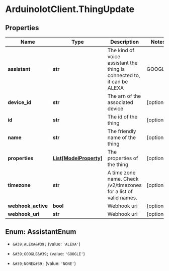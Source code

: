 # ArduinoIotClient.ThingUpdate

## Properties

Name | Type | Description | Notes
------------ | ------------- | ------------- | -------------
**assistant** | **str** | The kind of voice assistant the thing is connected to, it can be ALEXA | GOOGLE | NONE | [optional] 
**device_id** | **str** | The arn of the associated device | [optional] 
**id** | **str** | The id of the thing | [optional] 
**name** | **str** | The friendly name of the thing | [optional] 
**properties** | [**List[ModelProperty]**](ModelProperty.md) | The properties of the thing | [optional] 
**timezone** | **str** | A time zone name. Check /v2/timezones for a list of valid names. | [optional] 
**webhook_active** | **bool** | Webhook uri | [optional] 
**webhook_uri** | **str** | Webhook uri | [optional] 



## Enum: AssistantEnum


* `&#39;ALEXA&#39;` (value: `'ALEXA'`)

* `&#39;GOOGLE&#39;` (value: `'GOOGLE'`)

* `&#39;NONE&#39;` (value: `'NONE'`)




